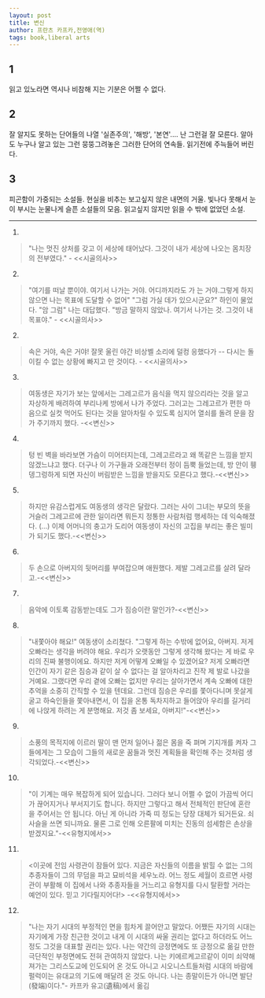 ```yaml
---
layout: post
title: 변신
author: 프란츠 카프카,전영애(역)
tags: book,liberal arts
---
```


## 1
읽고 있노라면 역시나 비참해 지는 기분은 어쩔 수 없다.

## 2
잘 알지도 못하는 단어들의 나열 '실존주의', '해방', '본연'.... 난 그런걸 잘 모른다. 알아도 누구나 알고 있는 그런 뭉뚱그려놓은 그러한 단어의 연속들. 읽기전에 주늑들어 버린다.

## 3
피곤함이 가중되는 소설들. 현실을 비추는 보고싶지 않은 내면의 거울. 빛나다 못해서 눈이 부시는 눈물나게 슬픈 소설들의 모음. 읽고싶지 않지만 읽을 수 밖에 없었던 소설.

----

1. 
> "나는 멋진 상처를 갖고 이 세상에 태어났다. 그것이 내가 세상에 나오는 몸치장의 전부였다." - <<시골의사>>

2. 
> "여기를 떠날 뿐이야. 여기서 나가는 거야. 어디까지라도 가 는 거야.그렇게 하지 않으면 나는 목표에 도달할 수 없어"
"그럼 가실 데가 있으시군요?" 하인이 물었다.
"암 그럼" 나는 대답했다.
"방금 말하지 않았나. 여기서 나가는 것. 그것이 내 목표야." - <<시골의사>>

2. 
> 속은 거야, 속은 거야! 잘못 울린 야간 비상벨 소리에 덜컹 응했다가 -- 다시는 돌이킬 수 없는 상황에 빠지고 만 것이다. - <<시골의사>>

3. 
> 여동생은 자기가 보는 앞에서는 그레고르가 음식을 먹지 않으리라는 것을 알고 자상하게 배려하여 부리나케 방에서 나가 주었다. 그러고는 그레고르가 편한 마음으로 실컷 먹어도 된다는 것을 알아차릴 수 있도록 심지어 열쇠를 돌려 문을 잠가 주기까지 했다. -<<변신>>

4. 
> 텅 빈 벽을 바라보면 가슴이 미어터지는데, 그레고르라고 왜 똑같은 느낌을 받지 않겠느냐고 했다. 더구나 이 가구들과 오래전부터 정이 듬뿍 들었는데, 방 안이 휑뎅그렁하게 되면 자신이 버림받은 느낌을 받을지도 모른다고 했다.-<<변신>>

5. 
> 하지만 유감스럽게도 여동생의 생각은 달랐다. 그러는 사이 그녀는 부모의 뜻을 거슬러 그레고르에 관한 일이라면 뭐든지 정통한 사람처럼 행세하는 데 익숙해졌다. (...) 이제 어머니의 충고가 도리어 여동생이 자신의 고집을 부리는 좋은 빌미가 되기도 했다.-<<변신>>

6. 
> 두 손으로 아버지의 뒷머리를 부여잡으며 애원했다. 제발 그레고르를 살려 달라고.-<<변신>>

7. 
> 음악에 이토록 감동받는데도 그가 짐승이란 말인가?-<<변신>>

8. 
> "내쫓아야 해요!" 여동생이 소리쳤다. "그렇게 하는 수밖에 없어요, 아버지. 저게 오빠라는 생각을 버려야 해요. 우리가 오랫동안 그렇게 생각해 왔다는 게 바로 우리의 진짜 불행이에요. 하지만 저게 어떻게 오빠일 수 있겠어요? 저게 오빠라면 인간이 자기 같은 짐승과 같이 살 수 없다는 걸 알아차리고 진작 제 발로 나갔을 거예요. 그랬다면 우리 곁에 오빠는 없지만 우리는 살아가면서 계속 오빠에 대한 추억을 소중히 간직할 수 있을 텐데요. 그런데 짐승은 우리를 쫓아다니며 못살게 굴고 하숙인들을 쫓아내면서, 이 집을 온통 독차지하고 들어앉아 우리를 길거리에 나앉게 하려는 게 분명해요. 저것 좀 보세요, 아버지!"-<<변신>>

9. 
> 소풍의 목적지에 이르러 딸이 맨 먼저 일어나 젊은 몸을 죽 펴며 기지개를 켜자 그들에게는 그 모습이 그들의 새로운 꿈들과 멋진 계획들을 확인해 주는 것처럼 생각되었다.-<<변신>>

10. 
> "이 기계는 매우 복잡하게 되어 있습니다. 그러다 보니 어쩔 수 없이 가끔씩 어디가 끊어지거나 부서지기도 합니다. 하지만 그렇다고 해서 전체적인 판단에 혼란을 주어서는 안 됩니다. 아닌 게 아니라 가죽 띠 정도는 당장 대체가 되거든요. 쇠사슬을 쓰면 되니까요. 물론 그로 인해 오른팔에 미치는 진동의 섬세함은 손상을 받겠지요."-<<유형지에서>>

11. 
> <이곳에 전임 사령관이 잠들어 있다. 지금은 자신들의 이름을 밝힐 수 없는 그의 추종자들이 그의 무덤을 파고 묘비석을 세우노라. 어느 정도 세월이 흐르면 사령관이 부활해 이 집에서 나와 추종자들을 거느리고 유형지를 다시 탈환할 거라는 예언이 있다. 믿고 기다릴지어다!> -<<유형지에서>>

12. 
> "나는 자기 시대의 부정적인 면을 힘차게 끌어안고 말았다. 어쨌든 자기의 시대는 자기에게 가장 친근한 것이고 내게 이 시대의 싸울 권리는 없다고 하더라도 어느정도 그것을 대표할 권리는 있다. 나는 약간의 긍정면에도 또 긍정으로 옮길 만한 극단적인 부정면에도 전혀 관여하지 않았다. 나는 키에르케고르같이 이미 쇠약해져가는 그리스도교에 인도되어 온 것도 아니고 시오니스트들처럼 시대의 바람에 펄럭이는 유대교의 기도에 매달려 온 것도 아니다. 나는 종말이든가 아니면 발단(發端)이다."- 카프카 유고(遺稿)에서 옮김
